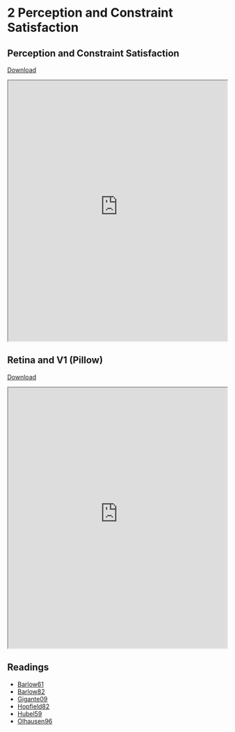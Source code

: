 # 2 Perception and Constraint Satisfaction


## Perception and Constraint Satisfaction
<a href="https://princetonuniversity.github.io/NEU-PSY-502/_static/pdf/Class%202/Perception%20and%20Constraint%20Satisfaction.pdf" download>Download</a>
<iframe src="https://princetonuniversity.github.io/NEU-PSY-502/_static/pdf/Class%202/Perception%20and%20Constraint%20Satisfaction.pdf" width="100%" 
height="600px"></iframe>

## Retina and V1 (Pillow)

<a href="https://princetonuniversity.github.io/NEU-PSY-502/_static/pdf/Class%202/Retina%20and%20V1%20Pillow.pdf" download>Download</a>
<iframe src="https://princetonuniversity.github.io/NEU-PSY-502/_static/pdf/Class%202/Retina%20and%20V1%20Pillow.pdf" width="100%" 
height="600px"></iframe>

## Readings

- <a href="https://princetonuniversity.github.io/NEU-PSY-502/_static/pdf/Class%202/Barlow61.pdf" download>Barlow61</a>
- <a href="https://princetonuniversity.github.io/NEU-PSY-502/_static/pdf/Class%202/Barlow82.pdf" download>Barlow82</a>
- <a href="https://princetonuniversity.github.io/NEU-PSY-502/_static/pdf/Class%202/Gigante09.pdf" download>Gigante09</a>
- <a href="https://princetonuniversity.github.io/NEU-PSY-502/_static/pdf/Class%202/Hopfield82.pdf" download>Hopfield82</a>
- <a href="https://princetonuniversity.github.io/NEU-PSY-502/_static/pdf/Class%202/Hubel59.pdf" download>Hubel59</a>
- <a href="https://princetonuniversity.github.io/NEU-PSY-502/_static/pdf/Class%202/Olhausen96.pdf" download>Olhausen96</a>